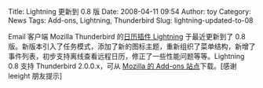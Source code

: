Title: Lightning 更新到 0.8 版
Date: 2008-04-11 09:54
Author: toy
Category: News
Tags: Add-ons, Lightning, Thunderbird
Slug: lightning-updated-to-08

Email 客户端 Mozilla Thunderbird 的[日历插件
Lightning](http://linuxtoy.org/archives/lightning.html) 于最近更新到了
0.8
版。新版本引入了任务模式，添加了新的图标主题，重新组织了菜单结构，新增了事件列表，初步支持离线查看远程日历，修正了一些性能问题等等。Lightning
0.8 支持 Thunderbird 2.0.0.x，可从 [Mozilla 的 Add-ons
站点](https://addons.mozilla.org/en-US/thunderbird/addon/2313)下载。[感谢
leeight 朋友提示]
